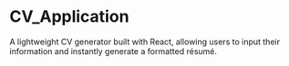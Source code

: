 # CV_Application
A lightweight CV generator built with React, allowing users to input their information and instantly generate a formatted résumé.
